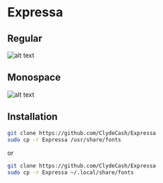 # Expressa

## Regular

![alt text](https://i.ibb.co/Qn3Q6gR/expressa.png?raw=true)

## Monospace
![alt text](https://i.ibb.co/NnmppKj/expressaterminal.png?raw=true)

## Installation

````bash
git clone https://github.com/ClydeCash/Expressa
sudo cp -r Expressa /usr/share/fonts
````

or

````bash
git clone https://github.com/ClydeCash/Expressa
sudo cp -r Expressa ~/.local/share/fonts
````
